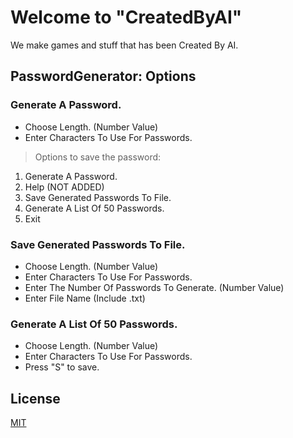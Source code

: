 # Welcome to "CreatedByAI"

We make games and stuff that has been Created By AI.

## PasswordGenerator: Options

### Generate A Password.
- Choose Length. (Number Value)
- Enter Characters To Use For Passwords.
> Options to save the password:
1) Generate A Password.
2) Help (NOT ADDED)
3) Save Generated Passwords To File.
4) Generate A List Of 50 Passwords.
5) Exit

### Save Generated Passwords To File.
- Choose Length. (Number Value)
- Enter Characters To Use For Passwords.
- Enter The Number Of Passwords To Generate. (Number Value)
- Enter File Name (Include .txt)

### Generate A List Of 50 Passwords.
- Choose Length. (Number Value)
- Enter Characters To Use For Passwords.
- Press "S" to save.

## License

[MIT](https://choosealicense.com/licenses/mit/)
